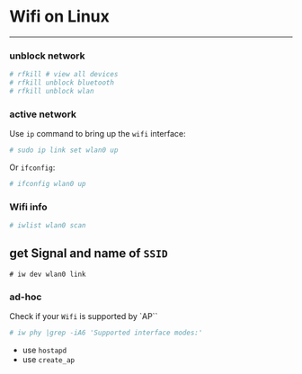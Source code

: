 # Wifi on Linux
-----------------
### unblock network
```bash
# rfkill # view all devices
# rfkill unblock bluetooth
# rfkill unblock wlan
```

### active network
Use `ip` command to bring up the `wifi` interface:

```bash
# sudo ip link set wlan0 up
```
Or `ifconfig`:
```bash
# ifconfig wlan0 up
```

### Wifi info
```bash
# iwlist wlan0 scan
```
## get Signal and name of `SSID` 
```
# iw dev wlan0 link
```
### ad-hoc

Check if your `Wifi` is supported by `AP``
```bash
# iw phy |grep -iA6 'Supported interface modes:'
```

- use `hostapd`
- use `create_ap`
